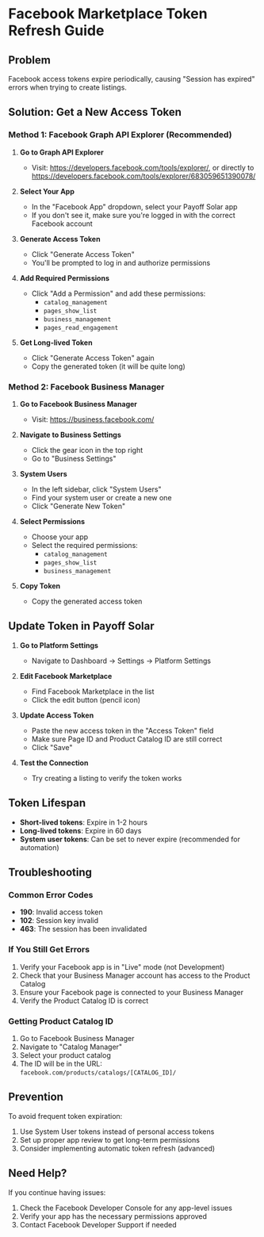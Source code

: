 # Facebook Marketplace Token Refresh Guide

## Problem
Facebook access tokens expire periodically, causing "Session has expired" errors when trying to create listings.

## Solution: Get a New Access Token

### Method 1: Facebook Graph API Explorer (Recommended)

1. **Go to Graph API Explorer**
   - Visit: https://developers.facebook.com/tools/explorer/, or directly to https://developers.facebook.com/tools/explorer/683059651390078/

2. **Select Your App**
   - In the "Facebook App" dropdown, select your Payoff Solar app
   - If you don't see it, make sure you're logged in with the correct Facebook account

3. **Generate Access Token**
   - Click "Generate Access Token"
   - You'll be prompted to log in and authorize permissions

4. **Add Required Permissions**
   - Click "Add a Permission" and add these permissions:
     - `catalog_management`
     - `pages_show_list` 
     - `business_management`
     - `pages_read_engagement`

5. **Get Long-lived Token**
   - Click "Generate Access Token" again
   - Copy the generated token (it will be quite long)

### Method 2: Facebook Business Manager

1. **Go to Facebook Business Manager**
   - Visit: https://business.facebook.com/

2. **Navigate to Business Settings**
   - Click the gear icon in the top right
   - Go to "Business Settings"

3. **System Users**
   - In the left sidebar, click "System Users"
   - Find your system user or create a new one
   - Click "Generate New Token"

4. **Select Permissions**
   - Choose your app
   - Select the required permissions:
     - `catalog_management`
     - `pages_show_list`
     - `business_management`

5. **Copy Token**
   - Copy the generated access token

## Update Token in Payoff Solar

1. **Go to Platform Settings**
   - Navigate to Dashboard → Settings → Platform Settings

2. **Edit Facebook Marketplace**
   - Find Facebook Marketplace in the list
   - Click the edit button (pencil icon)

3. **Update Access Token**
   - Paste the new access token in the "Access Token" field
   - Make sure Page ID and Product Catalog ID are still correct
   - Click "Save"

4. **Test the Connection**
   - Try creating a listing to verify the token works

## Token Lifespan

- **Short-lived tokens**: Expire in 1-2 hours
- **Long-lived tokens**: Expire in 60 days
- **System user tokens**: Can be set to never expire (recommended for automation)

## Troubleshooting

### Common Error Codes
- **190**: Invalid access token
- **102**: Session key invalid
- **463**: The session has been invalidated

### If You Still Get Errors
1. Verify your Facebook app is in "Live" mode (not Development)
2. Check that your Business Manager account has access to the Product Catalog
3. Ensure your Facebook page is connected to your Business Manager
4. Verify the Product Catalog ID is correct

### Getting Product Catalog ID
1. Go to Facebook Business Manager
2. Navigate to "Catalog Manager"
3. Select your product catalog
4. The ID will be in the URL: `facebook.com/products/catalogs/[CATALOG_ID]/`

## Prevention

To avoid frequent token expiration:
1. Use System User tokens instead of personal access tokens
2. Set up proper app review to get long-term permissions
3. Consider implementing automatic token refresh (advanced)

## Need Help?

If you continue having issues:
1. Check the Facebook Developer Console for any app-level issues
2. Verify your app has the necessary permissions approved
3. Contact Facebook Developer Support if needed
